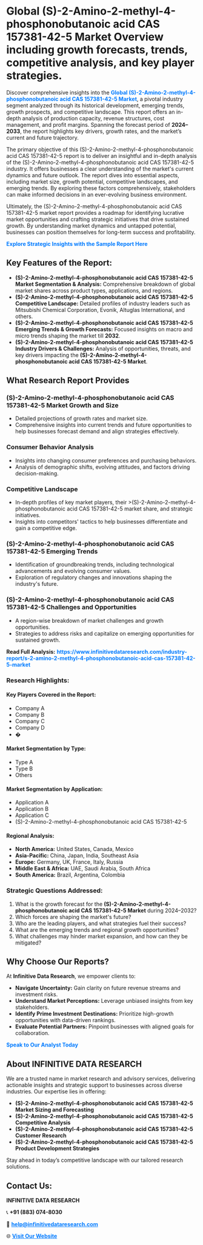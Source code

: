<h1>Global (S)-2-Amino-2-methyl-4-phosphonobutanoic acid CAS 157381-42-5 Market Overview including growth forecasts, trends, competitive analysis, and key player strategies.</h1>
<p>
Discover comprehensive insights into the 
<a href="https://www.infinitivedataresearch.com/industry-report/s-2-amino-2-methyl-4-phosphonobutanoic-acid-cas-157381-42-5-market" rel="dofollow" style="color: #007BFF; text-decoration: none;"><strong>Global (S)-2-Amino-2-methyl-4-phosphonobutanoic acid CAS 157381-42-5 Market</strong></a>, a pivotal industry segment analyzed through its historical development, emerging trends, growth prospects, and competitive landscape. This report offers an in-depth analysis of production capacity, revenue structures, cost management, and profit margins. Spanning the forecast period of <strong>2024–2033</strong>, the report highlights key drivers, growth rates, and the market’s current and future trajectory.
</p>
<p>
The primary objective of this (S)-2-Amino-2-methyl-4-phosphonobutanoic acid CAS 157381-42-5 report is to deliver an insightful and in-depth analysis of the (S)-2-Amino-2-methyl-4-phosphonobutanoic acid CAS 157381-42-5 industry. It offers businesses a clear understanding of the market's current dynamics and future outlook. The report dives into essential aspects, including market size, growth potential, competitive landscapes, and emerging trends. By exploring these factors comprehensively, stakeholders can make informed decisions in an ever-evolving business environment.
</p>
<p>
Ultimately, the (S)-2-Amino-2-methyl-4-phosphonobutanoic acid CAS 157381-42-5 market report provides a roadmap for identifying lucrative market opportunities and crafting strategic initiatives that drive sustained growth. By understanding market dynamics and untapped potential, businesses can position themselves for long-term success and profitability.
</p>
<p>
<a href="https://www.infinitivedataresearch.com/request-sample/reportId=111458" style="color: #007BFF; text-decoration: none;"><strong>Explore Strategic Insights with the Sample Report Here</strong></a>
</p>

<h2>Key Features of the Report:</h2>
<ul>
<li><strong>(S)-2-Amino-2-methyl-4-phosphonobutanoic acid CAS 157381-42-5 Market Segmentation & Analysis:</strong> Comprehensive breakdown of global market shares across product types, applications, and regions.</li>
<li><strong>(S)-2-Amino-2-methyl-4-phosphonobutanoic acid CAS 157381-42-5 Competitive Landscape:</strong> Detailed profiles of industry leaders such as Mitsubishi Chemical Corporation, Evonik, Altuglas International, and others.</li>
<li><strong>(S)-2-Amino-2-methyl-4-phosphonobutanoic acid CAS 157381-42-5 Emerging Trends & Growth Forecasts:</strong> Focused insights on macro and micro trends shaping the market till <strong>2032</strong>.</li>
<li><strong>(S)-2-Amino-2-methyl-4-phosphonobutanoic acid CAS 157381-42-5 Industry Drivers & Challenges:</strong> Analysis of opportunities, threats, and key drivers impacting the <strong>(S)-2-Amino-2-methyl-4-phosphonobutanoic acid CAS 157381-42-5 Market</strong>.</li>
</ul>

<h2>What Research Report Provides</h2>
<h3>(S)-2-Amino-2-methyl-4-phosphonobutanoic acid CAS 157381-42-5 Market Growth and Size</h3>
<ul>
<li>Detailed projections of growth rates and market size.</li>
<li>Comprehensive insights into current trends and future opportunities to help businesses forecast demand and align strategies effectively.</li>
</ul>

<h3>Consumer Behavior Analysis</h3>
<ul>
<li>Insights into changing consumer preferences and purchasing behaviors.</li>
<li>Analysis of demographic shifts, evolving attitudes, and factors driving decision-making.</li>
</ul>

<h3>Competitive Landscape</h3>
<ul>
<li>In-depth profiles of key market players, their >(S)-2-Amino-2-methyl-4-phosphonobutanoic acid CAS 157381-42-5 market share, and strategic initiatives.</li>
<li>Insights into competitors' tactics to help businesses differentiate and gain a competitive edge.</li>
</ul>

<h3>(S)-2-Amino-2-methyl-4-phosphonobutanoic acid CAS 157381-42-5 Emerging Trends</h3>
<ul>
<li>Identification of groundbreaking trends, including technological advancements and evolving consumer values.</li>
<li>Exploration of regulatory changes and innovations shaping the industry's future.</li>
</ul>

<h3>(S)-2-Amino-2-methyl-4-phosphonobutanoic acid CAS 157381-42-5 Challenges and Opportunities</h3>
<ul>
<li>A region-wise breakdown of market challenges and growth opportunities.</li>
<li>Strategies to address risks and capitalize on emerging opportunities for sustained growth.</li>
</ul>
<p><strong>Read Full Analysis:</strong> <a href="https://www.infinitivedataresearch.com/industry-report/s-2-amino-2-methyl-4-phosphonobutanoic-acid-cas-157381-42-5-market" rel="dofollow" style="color: #007BFF; text-decoration: none;"><strong>https://www.infinitivedataresearch.com/industry-report/s-2-amino-2-methyl-4-phosphonobutanoic-acid-cas-157381-42-5-market</strong></a></p>
<h3>Research Highlights:</h3>
<h4>Key Players Covered in the Report:</h4>
<ul><li>Company A</li><li>Company B</li><li>Company C</li><li>Company D</li><li>�</li></ul>
<h4>Market Segmentation by Type:</h4>
<ul><li>Type A</li><li>Type B</li><li>Others</li></ul>
<h4>Market Segmentation by Application:</h4>
<ul><li>Application A</li><li>Application B</li><li>Application C</li><li>(S)-2-Amino-2-methyl-4-phosphonobutanoic acid CAS 157381-42-5</li></ul>

<h4>Regional Analysis:</h4>
<ul>
<li><strong>North America:</strong> United States, Canada, Mexico</li>
<li><strong>Asia-Pacific:</strong> China, Japan, India, Southeast Asia</li>
<li><strong>Europe:</strong> Germany, UK, France, Italy, Russia</li>
<li><strong>Middle East & Africa:</strong> UAE, Saudi Arabia, South Africa</li>
<li><strong>South America:</strong> Brazil, Argentina, Colombia</li>
</ul>

<h3>Strategic Questions Addressed:</h3>
<ol>
<li>What is the growth forecast for the <strong>(S)-2-Amino-2-methyl-4-phosphonobutanoic acid CAS 157381-42-5 Market</strong> during 2024–2032?</li>
<li>Which forces are shaping the market's future?</li>
<li>Who are the leading players, and what strategies fuel their success?</li>
<li>What are the emerging trends and regional growth opportunities?</li>
<li>What challenges may hinder market expansion, and how can they be mitigated?</li>
</ol>

<h2>Why Choose Our Reports?</h2>
<p>At <strong>Infinitive Data Research</strong>, we empower clients to:</p>
<ul>
<li><strong>Navigate Uncertainty:</strong> Gain clarity on future revenue streams and investment risks.</li>
<li><strong>Understand Market Perceptions:</strong> Leverage unbiased insights from key stakeholders.</li>
<li><strong>Identify Prime Investment Destinations:</strong> Prioritize high-growth opportunities with data-driven rankings.</li>
<li><strong>Evaluate Potential Partners:</strong> Pinpoint businesses with aligned goals for collaboration.</li>
</ul>
<p><a href="https://www.infinitivedataresearch.com/industry-report/s-2-amino-2-methyl-4-phosphonobutanoic-acid-cas-157381-42-5-market" rel="dofollow" style="color: #007BFF; text-decoration: none;"><strong>Speak to Our Analyst Today</strong></a></p>

<h2>About INFINITIVE DATA RESEARCH</h2>
<p>We are a trusted name in market research and advisory services, delivering actionable insights and strategic support to businesses across diverse industries. Our expertise lies in offering:</p>
<ul>
<li><strong>(S)-2-Amino-2-methyl-4-phosphonobutanoic acid CAS 157381-42-5 Market Sizing and Forecasting</strong></li>
<li><strong>(S)-2-Amino-2-methyl-4-phosphonobutanoic acid CAS 157381-42-5 Competitive Analysis</strong></li>
<li><strong>(S)-2-Amino-2-methyl-4-phosphonobutanoic acid CAS 157381-42-5 Customer Research</strong></li>
<li><strong>(S)-2-Amino-2-methyl-4-phosphonobutanoic acid CAS 157381-42-5 Product Development Strategies</strong></li>
</ul>
<p>Stay ahead in today’s competitive landscape with our tailored research solutions.</p>

<h2>Contact Us:</h2>
<p><strong>INFINITIVE DATA RESEARCH</strong></p>
<p>📞 <strong>+91 (883) 074-8030</strong></p>
<p>📧 <strong><a href="mailto:help@infinitivedataresearch.com" style="color: #007BFF;">help@infinitivedataresearch.com</a></strong></p>
<p>🌐 <strong><a href="https://www.infinitivedataresearch.com" rel="dofollow" style="color: #007BFF;">Visit Our Website</a></strong></p>
